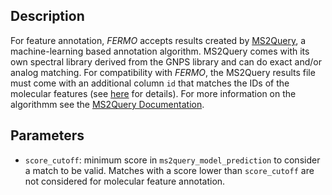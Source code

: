 ## Description

For feature annotation, *FERMO* accepts results created by [MS2Query](https://github.com/iomega/ms2query), a machine-learning based annotation algorithm. 
MS2Query comes with its own spectral library derived from the GNPS library and can do exact and/or analog matching.
For compatibility with *FERMO*, the MS2Query results file must come with an additional column `id` that matches the IDs of the molecular features (see [here](../home/input_output.md#ms2query-results-file) for details).
For more information on the algorithmm see the [MS2Query Documentation](https://github.com/iomega/ms2query).

## Parameters

- `score_cutoff`: minimum score in `ms2query_model_prediction` to consider a match to be valid. Matches with a score lower than `score_cutoff` are not considered for molecular feature annotation.